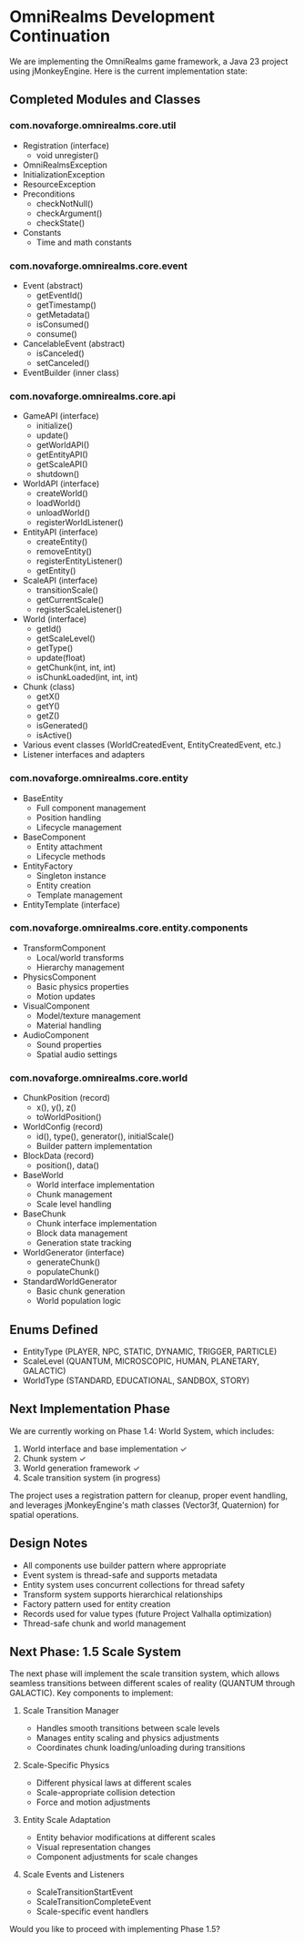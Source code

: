 # OmniRealms Development Continuation

We are implementing the OmniRealms game framework, a Java 23 project using jMonkeyEngine. Here is the current implementation state:

## Completed Modules and Classes

### com.novaforge.omnirealms.core.util
- Registration (interface)
  - void unregister()
- OmniRealmsException
- InitializationException
- ResourceException
- Preconditions
  - checkNotNull()
  - checkArgument()
  - checkState()
- Constants
  - Time and math constants

### com.novaforge.omnirealms.core.event
- Event (abstract)
  - getEventId()
  - getTimestamp()
  - getMetadata()
  - isConsumed()
  - consume()
- CancelableEvent (abstract)
  - isCanceled()
  - setCanceled()
- EventBuilder (inner class)

### com.novaforge.omnirealms.core.api
- GameAPI (interface)
  - initialize()
  - update()
  - getWorldAPI()
  - getEntityAPI()
  - getScaleAPI()
  - shutdown()
- WorldAPI (interface)
  - createWorld()
  - loadWorld()
  - unloadWorld()
  - registerWorldListener()
- EntityAPI (interface)
  - createEntity()
  - removeEntity()
  - registerEntityListener()
  - getEntity()
- ScaleAPI (interface)
  - transitionScale()
  - getCurrentScale()
  - registerScaleListener()
- World (interface)
  - getId()
  - getScaleLevel()
  - getType()
  - update(float)
  - getChunk(int, int, int)
  - isChunkLoaded(int, int, int)
- Chunk (class)
  - getX()
  - getY()
  - getZ()
  - isGenerated()
  - isActive()
- Various event classes (WorldCreatedEvent, EntityCreatedEvent, etc.)
- Listener interfaces and adapters

### com.novaforge.omnirealms.core.entity
- BaseEntity
  - Full component management
  - Position handling
  - Lifecycle management
- BaseComponent
  - Entity attachment
  - Lifecycle methods
- EntityFactory
  - Singleton instance
  - Entity creation
  - Template management
- EntityTemplate (interface)

### com.novaforge.omnirealms.core.entity.components
- TransformComponent
  - Local/world transforms
  - Hierarchy management
- PhysicsComponent
  - Basic physics properties
  - Motion updates
- VisualComponent
  - Model/texture management
  - Material handling
- AudioComponent
  - Sound properties
  - Spatial audio settings

### com.novaforge.omnirealms.core.world
- ChunkPosition (record)
  - x(), y(), z()
  - toWorldPosition()
- WorldConfig (record)
  - id(), type(), generator(), initialScale()
  - Builder pattern implementation
- BlockData (record)
  - position(), data()
- BaseWorld
  - World interface implementation
  - Chunk management
  - Scale level handling
- BaseChunk
  - Chunk interface implementation
  - Block data management
  - Generation state tracking
- WorldGenerator (interface)
  - generateChunk()
  - populateChunk()
- StandardWorldGenerator
  - Basic chunk generation
  - World population logic

## Enums Defined
- EntityType (PLAYER, NPC, STATIC, DYNAMIC, TRIGGER, PARTICLE)
- ScaleLevel (QUANTUM, MICROSCOPIC, HUMAN, PLANETARY, GALACTIC)
- WorldType (STANDARD, EDUCATIONAL, SANDBOX, STORY)

## Next Implementation Phase
We are currently working on Phase 1.4: World System, which includes:
1. World interface and base implementation ✓
2. Chunk system ✓
3. World generation framework ✓
4. Scale transition system (in progress)

The project uses a registration pattern for cleanup, proper event handling, and leverages jMonkeyEngine's math classes (Vector3f, Quaternion) for spatial operations.

## Design Notes
- All components use builder pattern where appropriate
- Event system is thread-safe and supports metadata
- Entity system uses concurrent collections for thread safety
- Transform system supports hierarchical relationships
- Factory pattern used for entity creation
- Records used for value types (future Project Valhalla optimization)
- Thread-safe chunk and world management

## Next Phase: 1.5 Scale System

The next phase will implement the scale transition system, which allows seamless transitions between different scales of reality (QUANTUM through GALACTIC). Key components to implement:

1. Scale Transition Manager
   - Handles smooth transitions between scale levels
   - Manages entity scaling and physics adjustments
   - Coordinates chunk loading/unloading during transitions

2. Scale-Specific Physics
   - Different physical laws at different scales
   - Scale-appropriate collision detection
   - Force and motion adjustments

3. Entity Scale Adaptation
   - Entity behavior modifications at different scales
   - Visual representation changes
   - Component adjustments for scale changes

4. Scale Events and Listeners
   - ScaleTransitionStartEvent
   - ScaleTransitionCompleteEvent
   - Scale-specific event handlers

Would you like to proceed with implementing Phase 1.5?